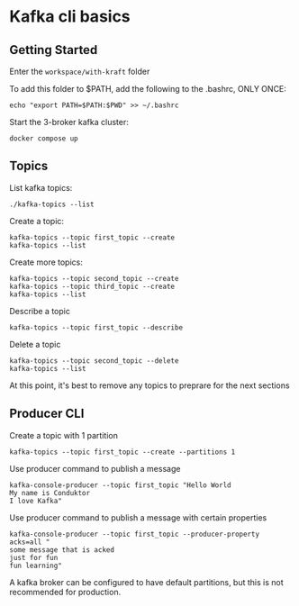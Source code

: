 # Kafka cli basics

## Getting Started

Enter the `workspace/with-kraft` folder

To add this folder to $PATH, add the following to the .bashrc, ONLY ONCE:

``` shell
echo "export PATH=$PATH:$PWD" >> ~/.bashrc
```

Start the 3-broker kafka cluster:

``` shell
docker compose up
```

## Topics

List kafka topics:

``` shell
./kafka-topics --list
```

Create a topic:

``` shell
kafka-topics --topic first_topic --create
kafka-topics --list
```

Create more topics:

``` shell
kafka-topics --topic second_topic --create
kafka-topics --topic third_topic --create
kafka-topics --list
```

Describe a topic

``` shell
kafka-topics --topic first_topic --describe
```

Delete a topic

``` shell
kafka-topics --topic second_topic --delete
kafka-topics --list
```

At this point, it's best to remove any topics to preprare for the next sections

## Producer CLI

Create a topic with 1 partition

``` shell
kafka-topics --topic first_topic --create --partitions 1
```

Use producer command to publish a message

``` shell
kafka-console-producer --topic first_topic "Hello World
My name is Conduktor
I love Kafka"
```

Use producer command to publish a message with certain properties

``` shell
kafka-console-producer --topic first_topic --producer-property acks=all "
some message that is acked
just for fun
fun learning"
```

A kafka broker can be configured to have default partitions, but this is not recommended for production.
